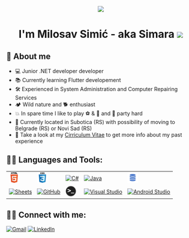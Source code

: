 <p align="center">
<img width="50%" src="https://i.imgur.com/pQsEs1Y.gif" />
</p>
<h1 align="center">I'm Milosav Simić - aka Simara <img src="https://emojis.slackmojis.com/emojis/images/1531849430/4246/blob-sunglasses.gif?1531849430" width="28"/></h1>


## 📖 About me

* 💻 Junior .NET developer developer
* 📚 Currently learning Flutter developement
* 🛠 Experienced in System Administration and Computer Repairing Services
* 🏕 Wild nature and 🐕 enthusiast
* 💥 In spare time I like to play ⚽ & 🏀 and 🍺 party hard
* 🏡 Currently located in Subotica (RS) with possibility of moving to Belgrade (RS) or Novi Sad (RS)
* 📝 Take a look at my <a href="https://drive.google.com/file/d/1rfy81kctRUYGMqU5N7DpVP426q7o2IUT/view?usp=sharing">Cirriculum Vitae</a> to get more info about my past experience


## 👨‍💻 Languages and Tools:

<table>
    <tbody>
        <tr>
            <td><a href="#"><img alt="HTML5" title="HTML5" height="28px"
                        src="https://raw.githubusercontent.com/github/explore/80688e429a7d4ef2fca1e82350fe8e3517d3494d/topics/html/html.png" /></a>
            </td>
            <td><a href="#"><img alt="CSS3" title="CSS3" height="28px"
                        src="https://raw.githubusercontent.com/github/explore/80688e429a7d4ef2fca1e82350fe8e3517d3494d/topics/css/css.png" /></a>
            </td>      
            <td><a href="#"><img alt="C#" title="C#" height="28px"
                        src="https://img.icons8.com/color/48/000000/c-sharp-logo.png" /></a></td>
            <td><a href="#"><img alt="Java" title="Java" height="28px"
                        src="https://img.icons8.com/color/48/000000/java-coffee-cup-logo.png" /></a></td>
                        <td><a href="#"><img alt="SQL" title="SQL" height="28px"
                        src="https://raw.githubusercontent.com/github/explore/80688e429a7d4ef2fca1e82350fe8e3517d3494d/topics/sql/sql.png" /></a>
            </td>
        </tr>
        <tr>            
            <td><a href="#"><img alt="Sheets" title="Sheets" height="28px"
                        src="https://img.icons8.com/color/48/000000/google-sheets.png" /></a></td>
            <td><a href="#"><img alt="GitHub" title="GitHub" height="28px"
                        src="https://i.imgur.com/DZgetVv.png" /></a>
            </td>
            <td><a href="#"><img alt="Terminal" title="Terminal" height="28px"
                        src="https://raw.githubusercontent.com/github/explore/80688e429a7d4ef2fca1e82350fe8e3517d3494d/topics/terminal/terminal.png" /></a>
            </td>
            <td><a href="#"><img alt="Visual Studio" title="Visual Studio" height="28px"
                        src="https://img.icons8.com/fluent/48/000000/visual-studio-2019.png" /></a></td>
            <td><a href="#"><img alt="Android Studio" title="Android Studio" height="28px"
                        src="https://i.imgur.com/6nJGNMN.png" /></a></td>
        </tr>
    </tbody>
</table>


## 🙋‍♂️ Connect with me:

<p align="left">
  <a href="mailto:milosavsimic995@gmail.com"><img alt="Gmail" width="110" height="40" src="https://github.com/Xx-Ashutosh-xX/Xx-Ashutosh-xX/blob/master/assets/icons/gmail.png" /></a>
  <a href="https://www.linkedin.com/in/milosav-simic/"><img width="110" height="40" alt="LinkedIn" title="LinkedIn" src="https://github.com/Xx-Ashutosh-xX/Xx-Ashutosh-xX/blob/master/assets/icons/linkedin.png"/></a>
</p>
